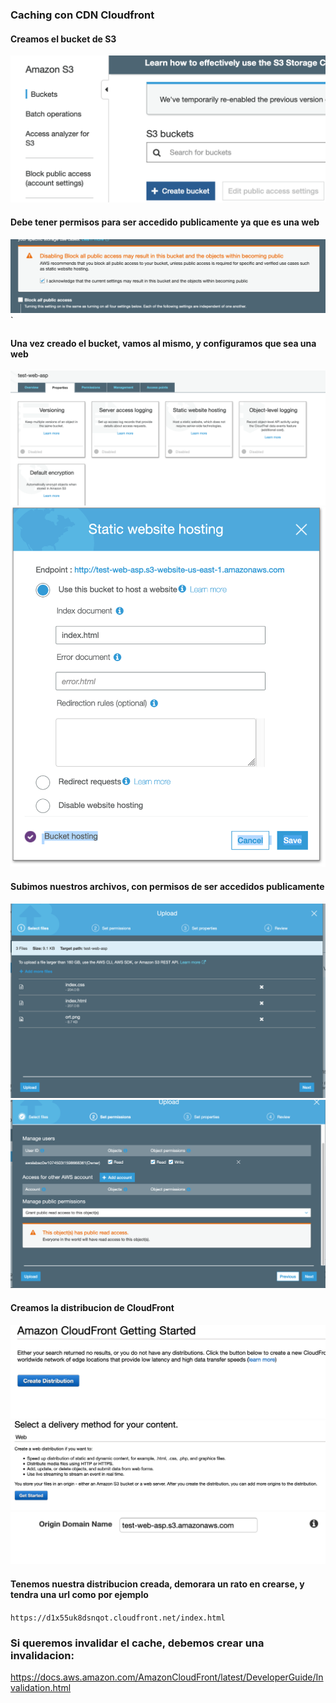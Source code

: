 ### Caching con CDN Cloudfront

#### Creamos el bucket de S3
![](tutorial-img/1.png)

#### Debe tener permisos para ser accedido publicamente ya que es una web
![](tutorial-img/2.png)`

#### Una vez creado el bucket, vamos al mismo, y configuramos que sea una web
![](tutorial-img/3.png)
![](tutorial-img/4.png)

#### Subimos nuestros archivos, con permisos de ser accedidos publicamente
![](tutorial-img/5.png)
![](tutorial-img/6.png)

#### Creamos la distribucion de CloudFront
![](tutorial-img/7.png)
![](tutorial-img/8.png)
![](tutorial-img/9.png)


#### Tenemos nuestra distribucion creada, demorara un rato en crearse, y tendra una url como por ejemplo
`https://d1x55uk8dsnqot.cloudfront.net/index.html`

### Si queremos invalidar el cache, debemos crear una invalidacion:
https://docs.aws.amazon.com/AmazonCloudFront/latest/DeveloperGuide/Invalidation.html
